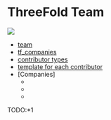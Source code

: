 # ThreeFold Team 

![](https://images.unsplash.com/photo-1524164313128-de36f6a66a87?ixlib=rb-0.3.5&ixid=eyJhcHBfaWQiOjEyMDd9&s=936deacd614975bd6b927334871abfaf&auto=format&fit=crop&w=1350&q=80)

- [team](tf_team.md)
- [tf_companies](tf_companies.md)
- [contributor types](tf_contributor_types.md)
- [template for each contributor](tf_contributor_template)
- [Companies]
    - []()
    - []()
    - []()

TODO:*1 
